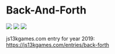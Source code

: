 # Back-And-Forth
[![](https://img.shields.io/badge/Js13kGames-2019-red)](https://2019.js13kgames.com/)
[![](https://img.shields.io/badge/Mobile-%2313-blue)](https://2019.js13kgames.com/#winners-mobile)
[![](https://img.shields.io/badge/Overall-%2348-orange)](https://2019.js13kgames.com/#winners)

js13kgames.com entry for year 2019:  
https://js13kgames.com/entries/back-forth
